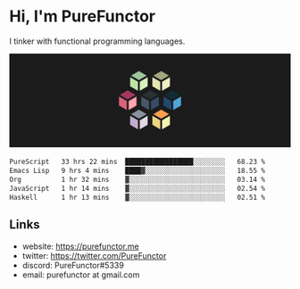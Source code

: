 # Hi, I'm PureFunctor

I tinker with functional programming languages.

![Vitriol Header](./vitriol.png)

<!--START_SECTION:waka-->
```text
PureScript   33 hrs 22 mins  █████████████████░░░░░░░░   68.23 % 
Emacs Lisp   9 hrs 4 mins    ████▓░░░░░░░░░░░░░░░░░░░░   18.55 % 
Org          1 hr 32 mins    ▓░░░░░░░░░░░░░░░░░░░░░░░░   03.14 % 
JavaScript   1 hr 14 mins    ▓░░░░░░░░░░░░░░░░░░░░░░░░   02.54 % 
Haskell      1 hr 13 mins    ▓░░░░░░░░░░░░░░░░░░░░░░░░   02.51 % 
```
<!--END_SECTION:waka-->

## Links
+ website: https://purefunctor.me
+ twitter: https://twitter.com/PureFunctor
+ discord: PureFunctor#5339
+ email: purefunctor at gmail.com
